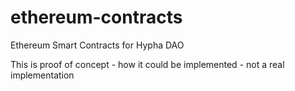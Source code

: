 # ethereum-contracts
Ethereum Smart Contracts for Hypha DAO

This is proof of concept - how it could be implemented - not a real implementation